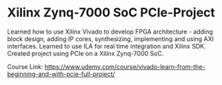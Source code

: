 #  Xilinx Zynq-7000 SoC PCIe-Project
Learned how to use Xilinx Vivado to develop FPGA architecture - adding block design, adding IP cores, synthesizing, implementing and using AXI interfaces. Learned to use ILA for real time integration and Xilinx SDK. Created project using PCIe on a Xilinx Zynq-7000 SoC.

Course Link: https://www.udemy.com/course/vivado-learn-from-the-beginning-and-with-pcie-full-project/
